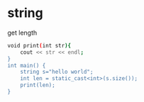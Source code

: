 # string

get length

```sh
void print(int str){
    cout << str << endl;
}
int main() {
    string s="hello world";
    int len = static_cast<int>(s.size());
    print(len);
}
```